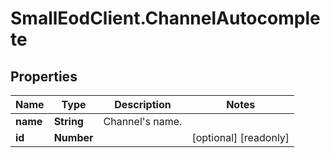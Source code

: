 # SmallEodClient.ChannelAutocomplete

## Properties

Name | Type | Description | Notes
------------ | ------------- | ------------- | -------------
**name** | **String** | Channel&#39;s name. | 
**id** | **Number** |  | [optional] [readonly] 


